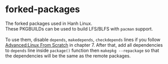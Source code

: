# forked-packages
The forked packages used in Hanh Linux.
<br>
These PKGBUILDs can be used to build LFS/BLFS with `pacman` support.
<br><br>
To use them, disable `depends`, `makedepends`, `checkdepends` lines if you follow [Advanced:Linux From Scratch](https://github.com/hanhlinux/hanhlinux/wiki/Advanced:Linux-From-Scratch) in chapter 7.  After that, add all dependencies to `depends` line inside `package()` function then `makepkg --repackage` so that the dependencies will be the same as the remote packages. 
